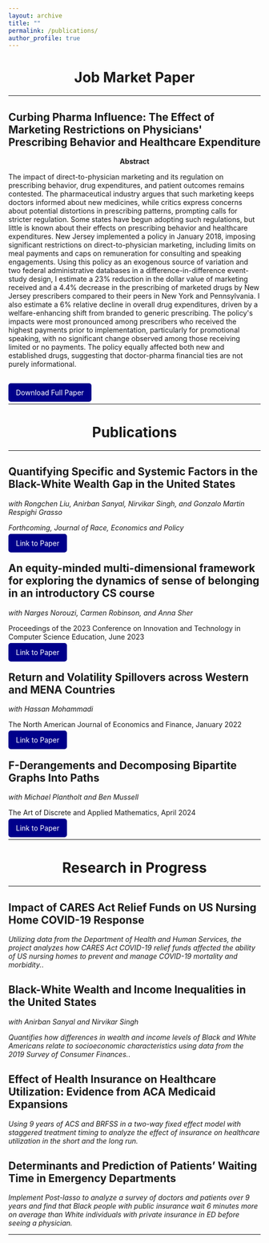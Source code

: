 ```yaml
---
layout: archive
title: ""
permalink: /publications/
author_profile: true
---
```


<div style="text-align: center;">
  <h1><strong>Job Market Paper</strong></h1>
</div>

---

## Curbing Pharma Influence: The Effect of Marketing Restrictions on Physicians' Prescribing Behavior and Healthcare Expenditure

<p style="text-align: center;">
  <strong>Abstract</strong>
</p>

The impact of direct-to-physician marketing and its regulation on prescribing behavior, drug expenditures, and patient outcomes remains contested. The pharmaceutical industry argues that such marketing keeps doctors informed about new medicines, while critics express concerns about potential distortions in prescribing patterns, prompting calls for stricter regulation. Some states have begun adopting such regulations, but little is known about their effects on prescribing behavior and healthcare expenditures. New Jersey implemented a policy in January 2018, imposing significant restrictions on direct-to-physician marketing, including limits on meal payments and caps on remuneration for consulting and speaking engagements. Using this policy as an exogenous source of variation and two federal administrative databases in a difference-in-difference event-study design, I estimate a 23% reduction in the dollar value of marketing received and a 4.4% decrease in the prescribing of marketed drugs by New Jersey prescribers compared to their peers in New York and Pennsylvania. I also estimate a 6% relative decline in overall drug expenditures, driven by a welfare-enhancing shift from branded to generic prescribing. The policy's impacts were most pronounced among prescribers who received the highest payments prior to implementation, particularly for promotional speaking, with no significant change observed among those receiving limited or no payments. The policy equally affected both new and established drugs, suggesting that doctor-pharma financial ties are not purely informational.

<p style="margin-top: 40px;">
  <a href="http://hamidhabibi.com/files/Job_Market_Paper_oct10.pdf" style="background-color: darkblue; color: white; padding: 10px 15px; text-decoration: none; border-radius: 5px;">Download Full Paper</a>
</p>

---

<div style="text-align: center;">
  <h1><strong>Publications</strong></h1>
</div>

---

## Quantifying Specific and Systemic Factors in the Black-White Wealth Gap in the United States  
*with Rongchen Liu, Anirban Sanyal, Nirvikar Singh, and Gonzalo Martin Respighi Grasso*  

*Forthcoming, Journal of Race, Economics and Policy*

 <a href="https://dx.doi.org/10.2139/ssrn.3800592" style="background-color: darkblue; color: white; padding: 10px 15px; text-decoration: none; border-radius: 5px;">Link to Paper</a>


## An equity-minded multi-dimensional framework for exploring the dynamics of sense of belonging in an introductory CS course  
*with Narges Norouzi, Carmen Robinson, and Anna Sher*  

Proceedings of the 2023 Conference on Innovation and Technology in Computer Science Education, June 2023 

 <a href="https://doi.org/10.1145/3587102.3588780" style="background-color: darkblue; color: white; padding: 10px 15px; text-decoration: none; border-radius: 5px;">Link to Paper</a>


## Return and Volatility Spillovers across Western and MENA Countries  
*with Hassan Mohammadi*  

The North American Journal of Economics and Finance, January 2022

 <a href="https://doi.org/10.1016/j.najef.2022.101642" style="background-color: darkblue; color: white; padding: 10px 15px; text-decoration: none; border-radius: 5px;">Link to Paper</a>

## F-Derangements and Decomposing Bipartite Graphs Into Paths  
*with Michael Plantholt and Ben Mussell*  

The Art of Discrete and Applied Mathematics, April 2024

 <a href="https://doi.org/10.26493/2590-9770.1576.a47" style="background-color: darkblue; color: white; padding: 10px 15px; text-decoration: none; border-radius: 5px;">Link to Paper</a>

---

<div style="text-align: center;">
  <h1><strong>Research in Progress</strong></h1>
</div>

---

## Impact of CARES Act Relief Funds on US Nursing Home COVID-19 Response    
*Utilizing data from the Department of Health and Human Services, the project analyzes
how CARES Act COVID-19 relief funds affected the ability of US nursing homes
to prevent and manage COVID-19 mortality and morbidity.*.

## Black-White Wealth and Income Inequalities in the United States  
*with Anirban Sanyal and Nirvikar Singh*  

*Quantifies how differences in wealth and income levels of Black and White Americans
relate to socioeconomic characteristics using data from the 2019 Survey of Consumer
Finances.*.

## Effect of Health Insurance on Healthcare Utilization: Evidence from ACA Medicaid Expansions  
*Using 9 years of ACS and BRFSS in a two-way fixed effect model with staggered treatment timing to analyze the effect of insurance on healthcare utilization in the short and the long run.*  

## Determinants and Prediction of Patients’ Waiting Time in Emergency Departments  
*Implement Post-lasso to analyze a survey of doctors and patients over 9 years and
find that Black people with public insurance wait 6 minutes more on average than
White individuals with private insurance in ED before seeing a physician.*  

---
